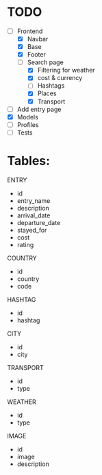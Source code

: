 # TODO

- [ ] Frontend
  - [x] Navbar
  - [x] Base
  - [x] Footer
  - [ ] Search page
    - [x] Filtering for weather
    - [x] cost & currency
    - [ ] Hashtags
    - [x] Places
    - [x] Transport
- [ ] Add entry page
- [x] Models
- [ ] Profiles
- [ ] Tests

# Tables:

ENTRY
- id
- entry_name
- description
- arrival_date
- departure_date
- stayed_for
- cost
- rating

COUNTRY
- id
- country
- code

HASHTAG
- id
- hashtag

CITY
- id
- city

TRANSPORT
- id
- type

WEATHER
- id
- type

IMAGE
- id
- image
- description